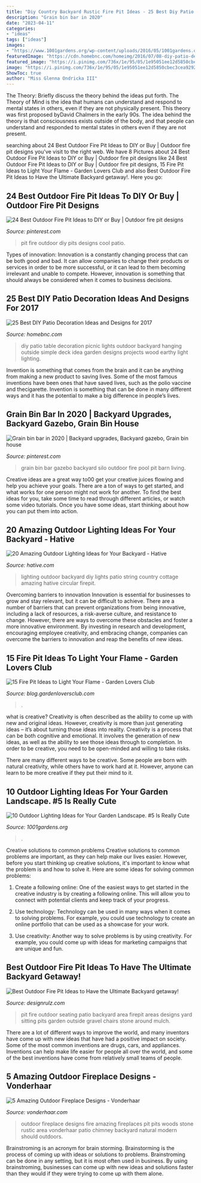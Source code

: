 ```yaml
---
title: "Diy Country Backyard Rustic Fire Pit Ideas - 25 Best Diy Patio Decoration Ideas And Designs For 2017"
description: "Grain bin bar in 2020"
date: "2023-04-11"
categories:
- "ideas"
tags: ["ideas"]
images:
- "https://www.1001gardens.org/wp-content/uploads/2016/05/1001gardens.org-10-outdoor-lighting-ideas-for-your-garden-landscape-02.jpg"
featuredImage: "https://cdn.homebnc.com/homeimg/2016/07/08-diy-patio-decoration-ideas-homebnc.jpg"
featured_image: "https://i.pinimg.com/736x/1e/95/05/1e95051ee12d5850cbec3cea9292339b.jpg"
image: "https://i.pinimg.com/736x/1e/95/05/1e95051ee12d5850cbec3cea9292339b.jpg"
ShowToc: true
author: "Miss Glenna Ondricka III"
---
```



The Theory: Briefly discuss the theory behind the ideas put forth.
The Theory of Mind is the idea that humans can understand and respond to mental states in others, even if they are not physically present. This theory was first proposed byDavid Chalmers in the early 90s. The idea behind the theory is that consciousness exists outside of the body, and that people can understand and responded to mental states in others even if they are not present.

	

		
searching about 24 Best Outdoor Fire Pit Ideas to DIY or Buy | Outdoor fire pit designs you've visit to the right web. We have 8 Pictures about 24 Best Outdoor Fire Pit Ideas to DIY or Buy | Outdoor fire pit designs like 24 Best Outdoor Fire Pit Ideas to DIY or Buy | Outdoor fire pit designs, 15 Fire Pit Ideas to Light Your Flame - Garden Lovers Club and also Best Outdoor Fire Pit Ideas to Have the Ultimate Backyard getaway!. Here you go:
		
    
## 24 Best Outdoor Fire Pit Ideas To DIY Or Buy | Outdoor Fire Pit Designs

<img loading=lazy src="https://i.pinimg.com/736x/1e/95/05/1e95051ee12d5850cbec3cea9292339b.jpg" onerror="this.onerror=null;this.src='https://tse3.mm.bing.net/th?id=OIP.NSum6PwWsJYd7fKlffcd5AHaL2&amp;pid=15.1';" alt="24 Best Outdoor Fire Pit Ideas to DIY or Buy | Outdoor fire pit designs">

_Source: pinterest.com_

>pit fire outdoor diy pits designs cool patio. 

	

Types of innovation:
Innovation is a constantly changing process that can be both good and bad. It can allow companies to change their products or services in order to be more successful, or it can lead to them becoming irrelevant and unable to compete. However, innovation is something that should always be considered when it comes to business decisions.

    
## 25 Best DIY Patio Decoration Ideas And Designs For 2017

<img loading=lazy src="https://cdn.homebnc.com/homeimg/2016/07/08-diy-patio-decoration-ideas-homebnc.jpg" onerror="this.onerror=null;this.src='https://tse3.mm.bing.net/th?id=OIP.gwPS8FZ5lTAlHoRs3ruX5QHaLH&amp;pid=15.1';" alt="25 Best DIY Patio Decoration Ideas and Designs for 2017">

_Source: homebnc.com_

>diy patio table decoration picnic lights outdoor backyard hanging outside simple deck idea garden designs projects wood earthy light lighting. 

	

Invention is something that comes from the brain and it can be anything from making a new product to saving lives. Some of the most famous inventions have been ones that have saved lives, such as the polio vaccine and thecigarette. Invention is something that can be done in many different ways and it has the potential to make a big difference in people’s lives.

    
## Grain Bin Bar In 2020 | Backyard Upgrades, Backyard Gazebo, Grain Bin House

<img loading=lazy src="https://i.pinimg.com/736x/38/76/44/387644b65e5e19d49be41c8574244d4a.jpg" onerror="this.onerror=null;this.src='https://tse4.mm.bing.net/th?id=OIP.1DIlZ2eW9hd_KCB8CI8x_QHaE8&amp;pid=15.1';" alt="Grain bin bar in 2020 | Backyard upgrades, Backyard gazebo, Grain bin house">

_Source: pinterest.com_

>grain bin bar gazebo backyard silo outdoor fire pool pit barn living. 

	

Creative ideas are a great way to00 get your creative juices flowing and help you achieve your goals. There are a ton of ways to get started, and what works for one person might not work for another. To find the best ideas for you, take some time to read through different articles, or watch some video tutorials. Once you have some ideas, start thinking about how you can put them into action.

    
## 20 Amazing Outdoor Lighting Ideas For Your Backyard - Hative

<img loading=lazy src="https://hative.com/wp-content/uploads/2017/06/outdoor-lighting/5-outdoor-lighting-diy-ideas-tutorials.jpg" onerror="this.onerror=null;this.src='https://tse1.mm.bing.net/th?id=OIP.h5hXX33CaYI_5PXh9KTbRQHaLH&amp;pid=15.1';" alt="20 Amazing Outdoor Lighting Ideas for Your Backyard - Hative">

_Source: hative.com_

>lighting outdoor backyard diy lights patio string country cottage amazing hative circular firepit. 

	

Overcoming barriers to innovation
Innovation is essential for businesses to grow and stay relevant, but it can be difficult to achieve. There are a number of barriers that can prevent organizations from being innovative, including a lack of resources, a risk-averse culture, and resistance to change.
However, there are ways to overcome these obstacles and foster a more innovative environment. By investing in research and development, encouraging employee creativity, and embracing change, companies can overcome the barriers to innovation and reap the benefits of new ideas.

    
## 15 Fire Pit Ideas To Light Your Flame - Garden Lovers Club

<img loading=lazy src="https://blog.gardenloversclub.com/wp-content/uploads/2015/07/52-1024x680.jpg" onerror="this.onerror=null;this.src='https://tse3.mm.bing.net/th?id=OIP.cX7RDWAqVsYg9LGU_H4WFAHaE6&amp;pid=15.1';" alt="15 Fire Pit Ideas to Light Your Flame - Garden Lovers Club">

_Source: blog.gardenloversclub.com_

>. 

	

what is creative?
Creativity is often described as the ability to come up with new and original ideas. However, creativity is more than just generating ideas – it’s about turning those ideas into reality.
Creativity is a process that can be both cognitive and emotional. It involves the generation of new ideas, as well as the ability to see those ideas through to completion. In order to be creative, you need to be open-minded and willing to take risks.

There are many different ways to be creative. Some people are born with natural creativity, while others have to work hard at it. However, anyone can learn to be more creative if they put their mind to it.

    
## 10 Outdoor Lighting Ideas For Your Garden Landscape. #5 Is Really Cute

<img loading=lazy src="https://www.1001gardens.org/wp-content/uploads/2016/05/1001gardens.org-10-outdoor-lighting-ideas-for-your-garden-landscape-02.jpg" onerror="this.onerror=null;this.src='https://tse3.mm.bing.net/th?id=OIP.89hDBgC59mTLnutW4cwMUgHaRS&amp;pid=15.1';" alt="10 Outdoor Lighting Ideas for Your Garden Landscape. #5 Is Really Cute">

_Source: 1001gardens.org_

>. 

	

Creative solutions to common problems
Creative solutions to common problems are important, as they can help make our lives easier. However, before you start thinking up creative solutions, it's important to know what the problem is and how to solve it. Here are some ideas for solving common problems:
1. Create a following online: One of the easiest ways to get started in the creative industry is by creating a following online. This will allow you to connect with potential clients and keep track of your progress.

2. Use technology: Technology can be used in many ways when it comes to solving problems. For example, you could use technology to create an online portfolio that can be used as a showcase for your work.

3. Use creativity: Another way to solve problems is by using creativity. For example, you could come up with ideas for marketing campaigns that are unique and fun.

    
## Best Outdoor Fire Pit Ideas To Have The Ultimate Backyard Getaway!

<img loading=lazy src="http://cdn.designrulz.com/wp-content/uploads/2015/06/fire-pit-patio-Design-Ideas-21.jpg" onerror="this.onerror=null;this.src='https://tse4.mm.bing.net/th?id=OIP.ZIfqc3iT_i3WQRQ6uOWm7QHaE8&amp;pid=15.1';" alt="Best Outdoor Fire Pit Ideas to Have the Ultimate Backyard getaway!">

_Source: designrulz.com_

>pit fire outdoor seating patio backyard area firepit areas designs yard sitting pits garden outside gravel chairs stone around mulch. 

	

There are a lot of different ways to improve the world, and many inventors have come up with new ideas that have had a positive impact on society. Some of the most common inventions are drugs, cars, and appliances. Inventions can help make life easier for people all over the world, and some of the best inventions have come from relatively small teams of people.

    
## 5 Amazing Outdoor Fireplace Designs - Vonderhaar

<img loading=lazy src="http://vonderhaar.com/wp-content/uploads/2015/06/outdoor-fireplaces-and-fire-pits-10.jpg" onerror="this.onerror=null;this.src='https://tse1.mm.bing.net/th?id=OIP.ZWN9LPPmuIqpgQ8fpX5VEgHaFl&amp;pid=15.1';" alt="5 Amazing Outdoor Fireplace Designs - Vonderhaar">

_Source: vonderhaar.com_

>outdoor fireplace designs fire amazing fireplaces pit pits woods stone rustic area vonderhaar patio chimney backyard natural modern should outdoors. 

	

Brainstroming is an acronym for brain storming. Brainstorming is the process of coming up with ideas or solutions to problems. Brainstroming can be done in any setting, but it is most often used in business. By using brainstroming, businesses can come up with new ideas and solutions faster than they would if they were trying to come up with them alone.

